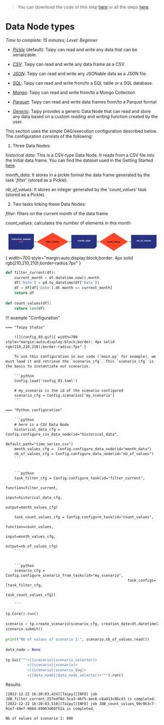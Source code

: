 > You can download the code of this step [here](../src/step_04.py) or all the steps [here](https://github.com/Avaiga/taipy-getting-started-core/tree/develop/src).

# Data Node types

*Time to complete: 15 minutes; Level: Beginner*


- *[Pickle](https://docs.taipy.io/en/latest/manuals/core/config/data-node-config/#pickle)* (default): Taipy can read and write any data that can be serializable.

- *[CSV](https://docs.taipy.io/en/latest/manuals/core/config/data-node-config/#csv)*: Taipy can read and write any data frame as a CSV.

- *[JSON](https://docs.taipy.io/en/latest/manuals/core/config/data-node-config/#json)*: Taipy can read and write any JSONable data as a JSON file.

- *[SQL](https://docs.taipy.io/en/latest/manuals/core/config/data-node-config/#sql)*: Taipy can read and write from/to a SQL table or a SQL database.

- *[Mongo](https://docs.taipy.io/en/latest/manuals/core/config/data-node-config/#mongo-collection)*: Taipy can read and write from/to a Mongo Collection

- *[Parquet](https://docs.taipy.io/en/latest/manuals/core/config/data-node-config/#parquet)*: Taipy can read and write data frames from/to a Parquet format

- *[Generic](https://docs.taipy.io/en/latest/manuals/core/config/data-node-config/#generic)*: Taipy provides a generic Data Node that can read and store any data based on a custom _reading_ and _writing_ function created by the user.

This section uses the simple DAG/execution configuration described below. The configuration consists of the following:

1. Three Data Nodes:

_historical data_: This is a CSV-type Data Node. It reads from a CSV file into the initial data frame. You can find the dataset used in the Getting Started [here](https://github.com/Avaiga/taipy-getting-started-core/blob/develop/src/time_series.csv).

_month_data_: It stores in a pickle format the data frame generated by the task '_filter_' (stored as a Pickle).

_nb_of_values_: It stores an integer generated by the '_count_values_' task (stored as a Pickle).  

2. Two tasks linking these Data Nodes:

_filter_: filters on the current month of the data frame

_count_values_: calculates the number of elements in this month


![](config_03.svg){ width=700 style="margin:auto;display:block;border: 4px solid rgb(210,210,210);border-radius:7px" }

```python
def filter_current(df):
    current_month = dt.datetime.now().month
    df['Date'] = pd.to_datetime(df['Date']) 
    df = df[df['Date'].dt.month == current_month]
    return df

def count_values(df):
    return len(df)
```

!!! example "Configuration"

    === "Taipy Studio"

        ![](config_03.gif){ width=700 style="margin:auto;display:block;border: 4px solid rgb(210,210,210);border-radius:7px" }

        To use this configuration in our code (`main.py` for example), we must load it and retrieve the `scenario_cfg`. This `scenario_cfg` is the basis to instantiate our scenarios.

        ```python
        Config.load('config_03.toml')

        # my_scenario is the id of the scenario configured
        scenario_cfg = Config.scenarios['my_scenario']
        ```

    === "Python configuration"

        ```python
        # here is a CSV Data Node
        historical_data_cfg = Config.configure_csv_data_node(id="historical_data",
                                                             default_path="time_series.csv")
        month_values_cfg =  Config.configure_data_node(id="month_data")
        nb_of_values_cfg = Config.configure_data_node(id="nb_of_values")
        ```


        ```python
        task_filter_cfg = Config.configure_task(id="filter_current",
                                                         function=filter_current,
                                                         input=historical_data_cfg,
                                                         output=month_values_cfg)

        task_count_values_cfg = Config.configure_task(id="count_values",
                                                         function=count_values,
                                                         input=month_values_cfg,
                                                         output=nb_of_values_cfg)
        ```


        ```python
        scenario_cfg = Config.configure_scenario_from_tasks(id="my_scenario",
                                                            task_configs=[task_filter_cfg,
                                                             task_count_values_cfg])

        ```


```python
tp.Core().run()

scenario = tp.create_scenario(scenario_cfg, creation_date=dt.datetime(2022,10,7), name="Scenario 2022/10/7")
scenario.submit()

print("Nb of values of scenario 1:", scenario.nb_of_values.read())

data_node = None

tp.Gui("""<|{scenario}|scenario_selector|>
          <|{scenario}|scenario|>
          <|{scenario}|scenario_dag|>
          <|{data_node}|data_node_selector|>""").run()
```

Results:

```
[2022-12-22 16:20:03,424][Taipy][INFO] job JOB_filter_current_257edf8d-3ca3-46f5-aec6-c8a413c86c43 is completed.
[2022-12-22 16:20:03,510][Taipy][INFO] job JOB_count_values_90c9b3c7-91e7-49ef-9064-69963d60f52a is completed.
    
Nb of values of scenario 1: 896
```
